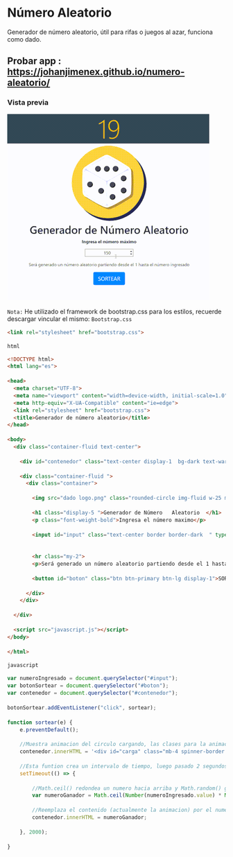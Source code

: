 # Número Aleatorio

Generador de número aleatorio, útil para rifas o juegos al azar, funciona como dado.
## Probar app :  https://johanjimenex.github.io/numero-aleatorio/

### Vista previa

![](captura.gif)



`Nota:`
He utilizado el framework de bootstrap.css para los estilos, recuerde descargar vincular el mismo:
`Bootstrap.css`
```html
<link rel="stylesheet" href="bootstrap.css">
```

`html`
``` html
<!DOCTYPE html>
<html lang="es">

<head>
  <meta charset="UTF-8">
  <meta name="viewport" content="width=device-width, initial-scale=1.0">
  <meta http-equiv="X-UA-Compatible" content="ie=edge">
  <link rel="stylesheet" href="bootstrap.css">
  <title>Generador de número aleatorio</title>
</head>

<body>
  <div class="container-fluid text-center">

    <div id="contenedor" class="text-center display-1  bg-dark text-warning "></div>

    <div class="container-fluid ">
      <div class="container">

        <img src="dado logo.png" class="rounded-circle img-fluid w-25 m-2">

        <h1 class="display-5 ">Generador de Número   Aleatorio  </h1>
        <p class="font-weight-bold">Ingresa el número maximo</p>

        <input id="input" class="text-center border border-dark  " type="number" placeholder="Ejemplo: 146" required>


        <hr class="my-2">
        <p>Será generado un número aleatorio partiendo desde el 1 hasta el numero ingresado</p>

        <button id="boton" class="btn btn-primary btn-lg display-1">SORTEAR</button>

      </div>
    </div>

  </div>

  <script src="javascript.js"></script>
</body>

</html>
```

`javascript`
``` javascript
var numeroIngresado = document.querySelector("#input");
var botonSortear = document.querySelector("#boton");
var contenedor = document.querySelector("#contenedor");

botonSortear.addEventListener("click", sortear);

function sortear(e) {
    e.preventDefault();

    //Muestra animacion del circulo cargando, las clases para la animacion de css son agregadas con bootstrap.css
    contenedor.innerHTML = '<div id="carga" class="mb-4 spinner-border text-warning display-1 " role="status"></div>';

    //Esta funtion crea un intervalo de tiempo, luego pasado 2 segundos ejecuta una accion
    setTimeout(() => {

        //Math.ceil() redondea un numero hacia arriba y Math.random() genera un numero aleatorio desde el 0 hasta el 1 ej: 0.54
        var numeroGanador = Math.ceil(Number(numeroIngresado.value) * Math.random());

        //Reemplaza el contenido (actualmente la animacion) por el numero generado aleatoriamente
        contenedor.innerHTML = numeroGanador;

    }, 2000);

}
```